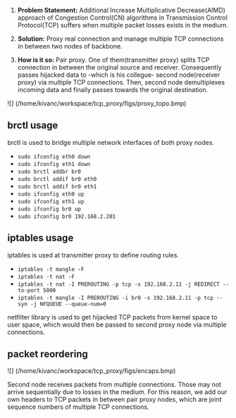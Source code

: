 1. **Problem Statement:** Additional Increase Multiplicative Decrease(AIMD) approach of Congestion Control(CN) algorithms in 
Transmission Control Protocol(TCP) suffers when multiple packet losses exists in the medium. 

2. **Solution:** Proxy real connection and manage multiple TCP connections in between two nodes of backbone.
3. **How is it so:** Pair proxy. One of them(transmitter proxy) splits TCP connection in between the original source and receiver. 
Consequently passes hijacked data to -which is his collegue- second node(receiver proxy) via multiple TCP connections. Then, second 
node demultiplexes incoming data and finally passes towards the original destination.

![] (/home/kivanc/workspace/tcp_proxy/figs/proxy_topo.bmp)

## brctl usage
brctl is used to bridge multiple network interfaces of both proxy nodes. 

* `sudo ifconfig eth0 down`
* `sudo ifconfig eth1 down`
* `sudo brctl addbr br0`
* `sudo brctl addif br0 eth0`
* `sudo brctl addif br0 eth1 `
* `sudo ifconfig eth0 up`
* `sudo ifconfig eth1 up`
* `sudo ifconfig br0 up`
* `sudo ifconfig br0 192.168.2.201`

## iptables usage
iptables is used at transmitter proxy to define routing rules.

* `iptables -t mangle -F`
* `iptables -t nat -F`
* `iptables -t nat -I PREROUTING -p tcp -s 192.168.2.11 -j REDIRECT --to-port 5000`
* `iptables -t mangle -I PREROUTING -i br0 -s 192.168.2.11 -p tcp --syn -j NFQUEUE --queue-num=0`

netfilter library is used to get hijacked TCP packets from kernel space to user space, which would then be passed
to second proxy node via multiple connections.

## packet reordering 

![] (/home/kivanc/workspace/tcp_proxy/figs/encaps.bmp)

Second node receives packets from multiple connections. Those may not arrive sequentially due to losses in the medium. 
For this reason, we add our own headers to TCP packets in between pair proxy nodes, which are joint sequence numbers of 
multiple TCP connections.


